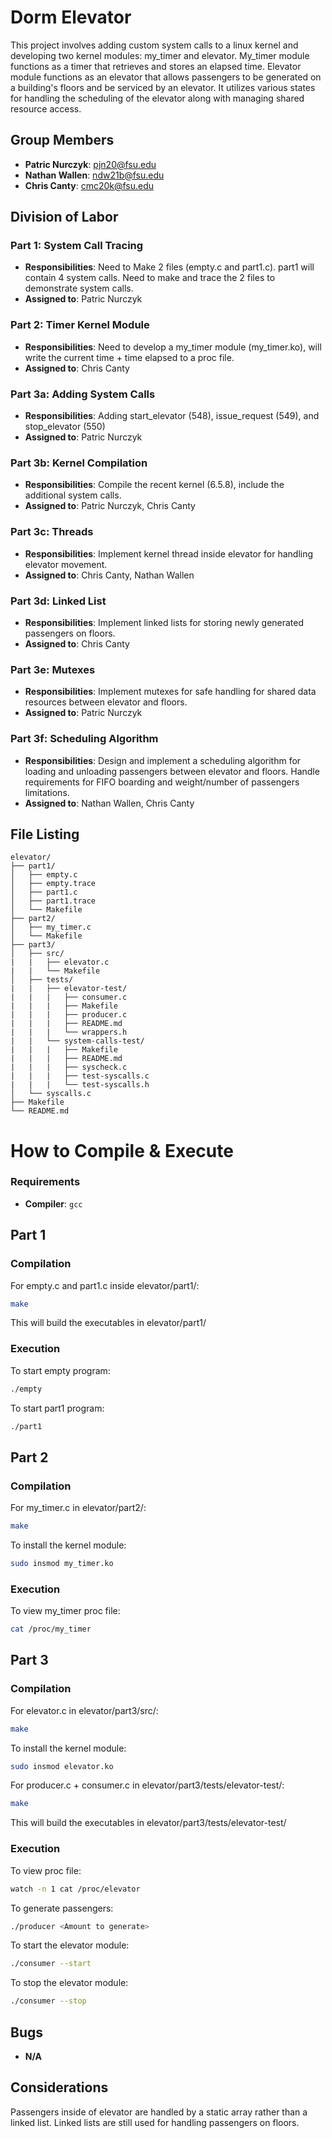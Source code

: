 # Dorm Elevator

This project involves adding custom system calls to a linux kernel and developing two kernel modules: my_timer and elevator. My_timer module functions as a timer that retrieves and stores an elapsed time. Elevator module functions as an elevator that allows passengers to be generated on a building's floors and be serviced by an elevator. It utilizes various states for handling the scheduling of the elevator along with managing shared resource access.

## Group Members
- **Patric Nurczyk**: pjn20@fsu.edu
- **Nathan Wallen**: ndw21b@fsu.edu
- **Chris Canty**: cmc20k@fsu.edu
## Division of Labor

### Part 1: System Call Tracing
- **Responsibilities**: Need to Make 2 files (empty.c and part1.c). part1 will contain 4 system calls. Need to make and trace the 2 files to demonstrate system calls.
- **Assigned to**: Patric Nurczyk

### Part 2: Timer Kernel Module
- **Responsibilities**: Need to develop a my_timer module (my_timer.ko), will write the current time + time elapsed to a proc file.
- **Assigned to**: Chris Canty

### Part 3a: Adding System Calls
- **Responsibilities**: Adding start_elevator (548), issue_request (549), and stop_elevator (550)
- **Assigned to**: Patric Nurczyk

### Part 3b: Kernel Compilation
- **Responsibilities**: Compile the recent kernel (6.5.8), include the additional system calls.
- **Assigned to**: Patric Nurczyk, Chris Canty

### Part 3c: Threads
- **Responsibilities**: Implement kernel thread inside elevator for handling elevator movement.
- **Assigned to**: Chris Canty, Nathan Wallen

### Part 3d: Linked List
- **Responsibilities**: Implement linked lists for storing newly generated passengers on floors.
- **Assigned to**: Chris Canty

### Part 3e: Mutexes
- **Responsibilities**: Implement mutexes for safe handling for shared data resources between elevator and floors.  
- **Assigned to**: Patric Nurczyk

### Part 3f: Scheduling Algorithm
- **Responsibilities**: Design and implement a scheduling algorithm for loading and unloading passengers between elevator and floors. Handle requirements for FIFO boarding and weight/number of passengers limitations.
- **Assigned to**: Nathan Wallen, Chris Canty

## File Listing
```
elevator/
├── part1/
│   ├── empty.c
│   ├── empty.trace
│   ├── part1.c
│   ├── part1.trace
│   └── Makefile
├── part2/
│   ├── my_timer.c
│   └── Makefile
├── part3/
│   ├── src/
|   |   ├── elevator.c
|   |   └── Makefile
│   ├── tests/
|   |   ├── elevator-test/  
|   |   |   ├── consumer.c
|   |   |   ├── Makefile
|   |   |   ├── producer.c
|   |   |   ├── README.md
|   |   |   └── wrappers.h
|   |   └── system-calls-test/
|   |   |   ├── Makefile
|   |   |   ├── README.md
|   |   |   ├── syscheck.c
|   |   |   ├── test-syscalls.c
|   |   |   └── test-syscalls.h
│   └── syscalls.c
├── Makefile
└── README.md

```
# How to Compile & Execute

### Requirements
- **Compiler**: `gcc`

## Part 1

### Compilation
For empty.c and part1.c inside elevator/part1/:
```bash
make
```
This will build the executables in elevator/part1/

### Execution
To start empty program:
```bash
./empty
```
To start part1 program:
```bash
./part1
```

## Part 2

### Compilation
For my_timer.c in elevator/part2/:
```bash
make
```

To install the kernel module:
```bash
sudo insmod my_timer.ko
```

### Execution 

To view my_timer proc file:
```bash
cat /proc/my_timer
```

## Part 3

### Compilation
For elevator.c in elevator/part3/src/:
```bash
make
```

To install the kernel module:
```bash
sudo insmod elevator.ko
```

For producer.c + consumer.c in elevator/part3/tests/elevator-test/:
```bash
make
```
This will build the executables in elevator/part3/tests/elevator-test/

### Execution
To view proc file:
```bash
watch -n 1 cat /proc/elevator
```
To generate passengers:
```bash
./producer <Amount to generate>
```
To start the elevator module:
```bash
./consumer --start
```
To stop the elevator module:
```bash
./consumer --stop
```

## Bugs
- **N/A**

## Considerations
Passengers inside of elevator are handled by a static array rather than a linked list.
Linked lists are still used for handling passengers on floors.
